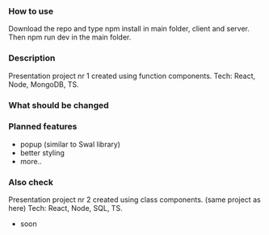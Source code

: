### How to use
Download the repo and type npm install in main folder, client and server. Then npm run dev in the main folder.

### Description
Presentation project nr 1 created using function components.
Tech: React, Node, MongoDB, TS.

### What should be changed

### Planned features
- popup (similar to Swal library)
- better styling
- more..

### Also check
Presentation project nr 2 created using class components. (same project as here)
Tech: React, Node, SQL, TS.
- soon
